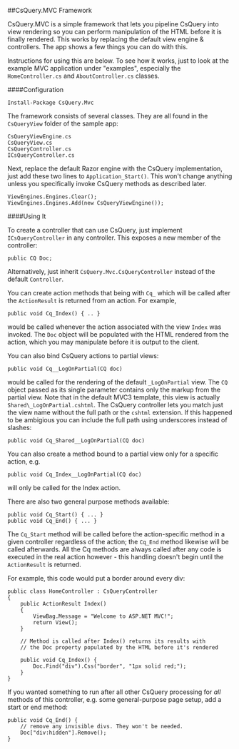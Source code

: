 ##CsQuery.MVC Framework

CsQuery.MVC is a simple framework that lets you pipeline CsQuery into view rendering so you can perform manipulation of the HTML before it is finally rendered. This works by replacing the default view engine & controllers. The app shows a few things you can do with this.

Instructions for using this are below. To see how it works, just to look at the example MVC application under "examples", especially the `HomeController.cs` and `AboutController.cs` classes.

####Configuration

    Install-Package CsQuery.Mvc

The framework consists of several classes. They are all found in the `CsQueryView` folder of the sample app:

    CsQueryViewEngine.cs
    CsQueryView.cs
    CsQueryController.cs
    ICsQueryController.cs

Next, replace the default Razor engine with the CsQuery implementation, just add these two lines to `Application_Start()`. This won't change anything unless you specifically invoke CsQuery methods as described later.

    ViewEngines.Engines.Clear();
    ViewEngines.Engines.Add(new CsQueryViewEngine());


####Using It

To create a controller that can use CsQuery, just implement `ICsQueryController` in any controller. This exposes a new member of the controller:

    public CQ Doc;


Alternatively, just inherit `CsQuery.Mvc.CsQueryController` instead of the default `Controller`.
 
You can create action methods that being with `Cq_` which will be called after the `ActionResult` is returned from an action. For example,

    public void Cq_Index() { .. }

would be called whenever the action associated with the view `Index` was invoked. The `Doc` object will be populated with the HTML rendered from the action, which you may manipulate before it is output to the client.

You can also bind CsQuery actions to partial views:

    public void Cq__LogOnPartial(CQ doc)

would be called for the rendering of the default `_LogOnPartial` view. The `CQ` object passed as its single parameter contains only the markup from the partial view. Note that in the default MVC3 template, this view is actually `Shared\_LogOnPartial.cshtml`. The CsQuery controller lets you match just the view name without the full path or the `cshtml` extension. If this happened to be ambigious you can include the full path using underscores instead of slashes:

    public void Cq_Shared__LogOnPartial(CQ doc)

You can also create a method bound to a partial view only for a specific action, e.g.

    public void Cq_Index__LogOnPartial(CQ doc)

will only be called for the Index action.

There are also two general purpose methods available:

    public void Cq_Start() { ... }
    public void Cq_End() { ... }

The `Cq_Start` method will be called before the action-specific method in a given controller regardless of the action; the `Cq_End` method likewise will be called afterwards. All the Cq methods are always called after any code is executed in the real action however - this handling doesn't begin until the `ActionResult` is returned.

For example, this code would put a border around every div:

    public class HomeController : CsQueryController
    {
        public ActionResult Index()
        {
            ViewBag.Message = "Welcome to ASP.NET MVC!";
            return View();
        }

        // Method is called after Index() returns its results with 
        // the Doc property populated by the HTML before it's rendered

        public void Cq_Index() {
            Doc.Find("div").Css("border", "1px solid red;");
        }
    }

If you wanted something to run after all other CsQuery processing for *all* methods of this controller, e.g. some general-purpose page setup, add a start or end method:

    public void Cq_End() {
        // remove any invisible divs. They won't be needed.
        Doc["div:hidden"].Remove();
    }


